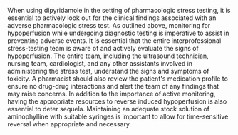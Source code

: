 When using dipyridamole in the setting of pharmacologic stress testing, it is essential to actively look out for the clinical findings associated with an adverse pharmacologic stress test. As outlined above, monitoring for hypoperfusion while undergoing diagnostic testing is imperative to assist in preventing adverse events. It is essential that the entire interprofessional stress-testing team is aware of and actively evaluate the signs of hypoperfusion. The entire team, including the ultrasound technician, nursing team, cardiologist, and any other assistants involved in administering the stress test, understand the signs and symptoms of toxicity. A pharmacist should also review the patient's medication profile to ensure no drug-drug interactions and alert the team of any findings that may raise concerns. In addition to the importance of active monitoring, having the appropriate resources to reverse induced hypoperfusion is also essential to deter sequela. Maintaining an adequate stock solution of aminophylline with suitable syringes is important to allow for time-sensitive reversal when appropriate and necessary.